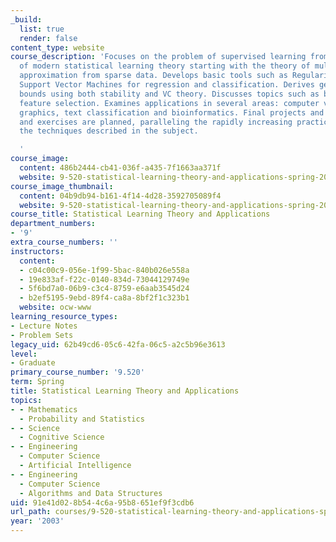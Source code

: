 ```yaml
---
_build:
  list: true
  render: false
content_type: website
course_description: 'Focuses on the problem of supervised learning from the perspective
  of modern statistical learning theory starting with the theory of multivariate function
  approximation from sparse data. Develops basic tools such as Regularization including
  Support Vector Machines for regression and classification. Derives generalization
  bounds using both stability and VC theory. Discusses topics such as boosting and
  feature selection. Examines applications in several areas: computer vision, computer
  graphics, text classification and bioinformatics. Final projects and hands-on applications
  and exercises are planned, paralleling the rapidly increasing practical uses of
  the techniques described in the subject.

  '
course_image:
  content: 486b2444-cb41-036f-a435-7f1663aa371f
  website: 9-520-statistical-learning-theory-and-applications-spring-2003
course_image_thumbnail:
  content: 04b9db94-b161-4f14-4d28-3592705089f4
  website: 9-520-statistical-learning-theory-and-applications-spring-2003
course_title: Statistical Learning Theory and Applications
department_numbers:
- '9'
extra_course_numbers: ''
instructors:
  content:
  - c04c00c9-056e-1f99-5bac-840b026e558a
  - 19e833af-f22c-0140-834d-73044129749e
  - 5f6bd7a0-06b9-c3c4-8759-e6aab3545d24
  - b2ef5195-9ebd-89f4-ca8a-8bf2f1c323b1
  website: ocw-www
learning_resource_types:
- Lecture Notes
- Problem Sets
legacy_uid: 62b49cd6-05c6-42fa-06c5-a2c5b96e3613
level:
- Graduate
primary_course_number: '9.520'
term: Spring
title: Statistical Learning Theory and Applications
topics:
- - Mathematics
  - Probability and Statistics
- - Science
  - Cognitive Science
- - Engineering
  - Computer Science
  - Artificial Intelligence
- - Engineering
  - Computer Science
  - Algorithms and Data Structures
uid: 91e41d02-8b54-4c6a-95b8-651ef9f3cdb6
url_path: courses/9-520-statistical-learning-theory-and-applications-spring-2003
year: '2003'
---
```

